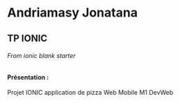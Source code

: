 # Andriamasy Jonatana

## TP IONIC

###### From ionic blank starter

#### Présentation :

Projet IONIC application de pizza Web Mobile M1 DevWeb
